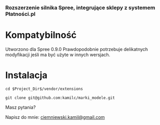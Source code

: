 ### Rozszerzenie silnika Spree, integrujące sklepy z systemem Płatności.pl

# Kompatybilność
Utworzono dla Spree 0.9.0
Prawdopodobnie potrzebuje delikatnych modyfikacji jeśli ma być
użyte w innych wersjach.

# Instalacja
`cd $Project_Dir$/vendor/extensions`

`git clone git@github.com:kamilc/marki_modele.git`

Masz pytania?

Napisz do mnie:
<ciemniewski.kamil@gmail.com>